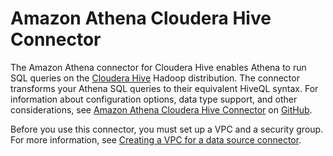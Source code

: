# Amazon Athena Cloudera Hive Connector<a name="athena-prebuilt-data-connectors-cloudera-hive"></a>

The Amazon Athena connector for Cloudera Hive enables Athena to run SQL queries on the [Cloudera Hive](https://www.cloudera.com/products/open-source/apache-hadoop/apache-hive.html) Hadoop distribution\. The connector transforms your Athena SQL queries to their equivalent HiveQL syntax\. For information about configuration options, data type support, and other considerations, see [Amazon Athena Cloudera Hive Connector](https://github.com/awslabs/aws-athena-query-federation/tree/master/athena-cloudera-hive/) on [GitHub](https://github.com/awslabs/aws-athena-query-federation/wiki/Available-Connectors)\.

Before you use this connector, you must set up a VPC and a security group\. For more information, see [Creating a VPC for a data source connector](athena-connectors-vpc-creation.md)\.